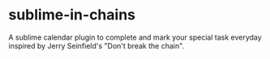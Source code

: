 # sublime-in-chains
A sublime calendar plugin to complete and mark your special task everyday inspired by Jerry Seinfield's "Don't break the chain".
